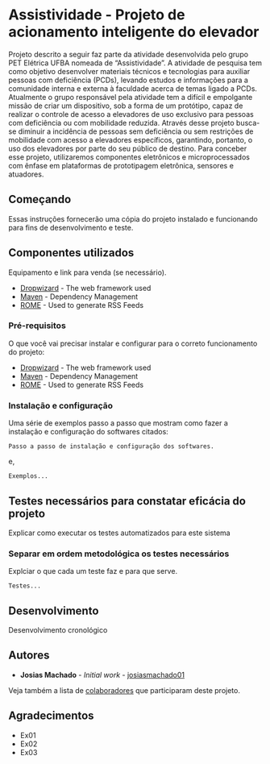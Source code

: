 # Assistividade - Projeto de acionamento inteligente do elevador

Projeto descrito a seguir faz parte da atividade desenvolvida pelo grupo PET Elétrica UFBA nomeada de “Assistividade”. A atividade de pesquisa tem como objetivo desenvolver materiais técnicos e tecnologias para auxiliar pessoas com deficiência (PCDs), levando estudos e informações para a comunidade interna e externa à faculdade acerca de temas ligado a PCDs. Atualmente o grupo responsável pela atividade tem a difícil e empolgante missão de criar um dispositivo, sob a forma de um protótipo, capaz de realizar o controle de acesso a elevadores de uso exclusivo para pessoas com deficiência ou com mobilidade reduzida. Através desse projeto busca-se diminuir a incidência de pessoas sem deficiência ou sem restrições de mobilidade com acesso a elevadores específicos, garantindo, portanto, o uso dos elevadores por parte do seu público de destino. Para conceber esse projeto, utilizaremos componentes eletrônicos e microprocessados com ênfase em plataformas de prototipagem eletrônica, sensores e atuadores.




## Começando

Essas instruções fornecerão uma cópia do projeto instalado e funcionando para fins de desenvolvimento e teste. 

## Componentes utilizados

Equipamento e link para venda (se necessário).

* [Dropwizard](http://www.dropwizard.io/1.0.2/docs/) - The web framework used
* [Maven](https://maven.apache.org/) - Dependency Management
* [ROME](https://rometools.github.io/rome/) - Used to generate RSS Feeds


### Pré-requisitos

O que você vai precisar instalar e configurar para o correto funcionamento do projeto:

* [Dropwizard](http://www.dropwizard.io/1.0.2/docs/) - The web framework used
* [Maven](https://maven.apache.org/) - Dependency Management
* [ROME](https://rometools.github.io/rome/) - Used to generate RSS Feeds

### Instalação e configuração

Uma série de exemplos passo a passo que mostram como fazer a instalação e configuração do softwares citados:

```
Passo a passo de instalação e configuração dos softwares.
```

e,

```
Exemplos...
```


## Testes necessários para constatar eficácia do projeto

Explicar como executar os testes automatizados para este sistema

### Separar em ordem metodológica os testes necessários

Explciar o que cada um teste faz e para que serve.

```
Testes...
```

## Desenvolvimento

Desenvolvimento cronológico


## Autores

* **Josias Machado** - *Initial work* - [josiasmachado01](https://github.com/josiasmachado01)

Veja também a lista de [colaboradores](https://github.com/PETEletricaUFBA/Projeto_elevador/graphs/contributors) que participaram deste projeto.

## Agradecimentos

* Ex01
* Ex02
* Ex03
